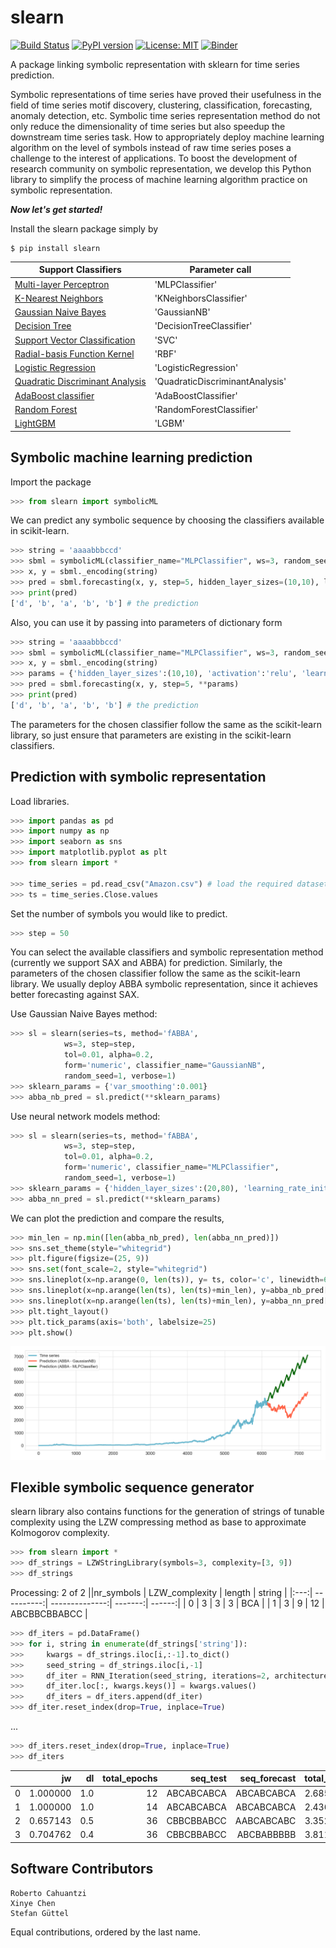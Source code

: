 # slearn


[![Build Status](https://app.travis-ci.com/nla-group/slearn.svg?token=SziD2n1qxpnRwysssUVq&branch=master)](https://app.travis-ci.com/github/nla-group/slearn)
[![PyPI version](https://badge.fury.io/py/slearn.svg)](https://badge.fury.io/py/slearn)
[![License: MIT](https://img.shields.io/badge/License-MIT-yellow.svg)](https://opensource.org/licenses/MIT)
[![Binder](https://mybinder.org/badge_logo.svg)](https://mybinder.org/v2/gh/nla-group/slearn.git/HEAD)

A package linking symbolic representation with sklearn for time series prediction.

Symbolic representations of time series have proved their usefulness in the field of time series motif discovery, clustering, classification, forecasting, anomaly detection, etc.  Symbolic time series representation method do not only reduce the dimensionality of time series but also speedup the downstream time series task. How to appropriately deploy machine learning algorithm on the level of symbols instead of raw time series poses a challenge to the interest of applications. To boost the development of research community on symbolic representation, we develop this Python library to simplify the process of machine learning algorithm practice on symbolic representation.

<strong><em> Now let's get started! </em></strong>

Install the slearn package simply by
```
$ pip install slearn
```
|  Support Classifiers | Parameter call |
|  ----  | ----  |
| [Multi-layer Perceptron](https://scikit-learn.org/stable/modules/neural_networks_supervised.html#multi-layer-perceptron)   |'MLPClassifier' |
| [K-Nearest Neighbors](https://scikit-learn.org/stable/modules/generated/sklearn.neighbors.KNeighborsClassifier.html#sklearn.neighbors.KNeighborsClassifier)  | 'KNeighborsClassifier' |
| [Gaussian Naive Bayes](https://scikit-learn.org/stable/modules/generated/sklearn.neighbors.KNeighborsClassifier.html#sklearn.neighbors.KNeighborsClassifier)   | 'GaussianNB'|
| [Decision Tree](https://scikit-learn.org/stable/modules/generated/sklearn.tree.DecisionTreeClassifier.html#sklearn.tree.DecisionTreeClassifier)  | 'DecisionTreeClassifier' |
| [Support Vector Classification](https://scikit-learn.org/stable/modules/generated/sklearn.svm.SVC.html) | 'SVC' |
| [Radial-basis Function Kernel](https://scikit-learn.org/stable/modules/generated/sklearn.gaussian_process.kernels.RBF.html) | 'RBF'|
| [Logistic Regression](https://scikit-learn.org/stable/modules/generated/sklearn.linear_model.LogisticRegression.html)  | 'LogisticRegression' |
| [Quadratic Discriminant Analysis](https://scikit-learn.org/stable/modules/generated/sklearn.discriminant_analysis.QuadraticDiscriminantAnalysis.html)  | 'QuadraticDiscriminantAnalysis' |
| [AdaBoost classifier](https://scikit-learn.org/stable/modules/generated/sklearn.ensemble.AdaBoostClassifier.html)  | 'AdaBoostClassifier' |
| [Random Forest](https://scikit-learn.org/stable/modules/generated/sklearn.ensemble.RandomForestClassifier.html#sklearn.ensemble.RandomForestClassifier)  | 'RandomForestClassifier' |
| [LightGBM](https://lightgbm.readthedocs.io/en/latest/) | 'LGBM' |

## Symbolic machine learning prediction
Import the package
```python
>>> from slearn import symbolicML
```

We can predict any symbolic sequence by choosing the classifiers available in scikit-learn.
```python
>>> string = 'aaaabbbccd'
>>> sbml = symbolicML(classifier_name="MLPClassifier", ws=3, random_seed=0, verbose=0)
>>> x, y = sbml._encoding(string)
>>> pred = sbml.forecasting(x, y, step=5, hidden_layer_sizes=(10,10), learning_rate_init=0.1)
>>> print(pred)
['d', 'b', 'a', 'b', 'b'] # the prediction
```

Also, you can use it by passing into parameters of dictionary form
```python
>>> string = 'aaaabbbccd'
>>> sbml = symbolicML(classifier_name="MLPClassifier", ws=3, random_seed=0, verbose=0)
>>> x, y = sbml._encoding(string)
>>> params = {'hidden_layer_sizes':(10,10), 'activation':'relu', 'learning_rate_init':0.1}
>>> pred = sbml.forecasting(x, y, step=5, **params)
>>> print(pred)
['d', 'b', 'a', 'b', 'b'] # the prediction
```
The parameters for the chosen classifier follow the same as the scikit-learn library, so just ensure that parameters are existing in the scikit-learn classifiers.

## Prediction with symbolic representation

Load libraries.
```python
>>> import pandas as pd
>>> import numpy as np
>>> import seaborn as sns
>>> import matplotlib.pyplot as plt
>>> from slearn import *

>>> time_series = pd.read_csv("Amazon.csv") # load the required dataset, here we use Amazon stock daily close price.
>>> ts = time_series.Close.values
```

Set the number of symbols you would like to predict.
```python
>>> step = 50
```

You can select the available classifiers and symbolic representation method (currently we support SAX and ABBA) for prediction. Similarly, the parameters of the chosen classifier follow the same as the scikit-learn library. We usually deploy ABBA symbolic representation, since it achieves better forecasting against SAX.

Use Gaussian Naive Bayes method: 
```python
>>> sl = slearn(series=ts, method='fABBA', 
            ws=3, step=step,
            tol=0.01, alpha=0.2, 
            form='numeric', classifier_name="GaussianNB",
            random_seed=1, verbose=1)
>>> sklearn_params = {'var_smoothing':0.001}
>>> abba_nb_pred = sl.predict(**sklearn_params)
```


Use neural network models method: 
```python
>>> sl = slearn(series=ts, method='fABBA',
            ws=3, step=step,
            tol=0.01, alpha=0.2, 
            form='numeric', classifier_name="MLPClassifier",
            random_seed=1, verbose=1)
>>> sklearn_params = {'hidden_layer_sizes':(20,80), 'learning_rate_init':0.1}
>>> abba_nn_pred = sl.predict(**sklearn_params)
```

We can plot the prediction and compare the results, 

```python
>>> min_len = np.min([len(abba_nb_pred), len(abba_nn_pred)])
>>> sns.set_theme(style="whitegrid")
>>> plt.figure(figsize=(25, 9))
>>> sns.set(font_scale=2, style="whitegrid")
>>> sns.lineplot(x=np.arange(0, len(ts)), y= ts, color='c', linewidth=6, label='Time series')
>>> sns.lineplot(x=np.arange(len(ts), len(ts)+min_len), y=abba_nb_pred[:min_len], color='tomato', linewidth=6, label='Prediction (ABBA - GaussianNB)')
>>> sns.lineplot(x=np.arange(len(ts), len(ts)+min_len), y=abba_nn_pred[:min_len], color='darkgreen', linewidth=6, label='Prediction (ABBA - MLPClassifier)')
>>> plt.tight_layout()
>>> plt.tick_params(axis='both', labelsize=25)
>>> plt.show()
```






![original image](https://raw.githubusercontent.com/nla-group/slearn/master/doc/demo.PNG)



## Flexible symbolic sequence generator
slearn library also contains functions for the generation of strings of tunable complexity using the LZW compressing method as base to approximate Kolmogorov complexity.


```python
>>> from slearn import *
>>> df_strings = LZWStringLibrary(symbols=3, complexity=[3, 9])
>>> df_strings
```
Processing: 2 of 2
 ||nr_symbols | LZW_complexity | length | string |
|:---:| ----------:| --------------:| -------:| ------:|
| 0 | 3 | 3 | 3 | BCA |
| 1 | 3 | 9 | 12 | ABCBBCBBABCC |
```python
>>> df_iters = pd.DataFrame()
>>> for i, string in enumerate(df_strings['string']):
>>>     kwargs = df_strings.iloc[i,:-1].to_dict()
>>>     seed_string = df_strings.iloc[i,-1]
>>>     df_iter = RNN_Iteration(seed_string, iterations=2, architecture='LSTM', **kwargs)
>>>     df_iter.loc[:, kwargs.keys()] = kwargs.values()
>>>     df_iters = df_iters.append(df_iter)
>>> df_iter.reset_index(drop=True, inplace=True)
```
...
```python
>>> df_iters.reset_index(drop=True, inplace=True)
>>> df_iters
```
 || jw | dl | total_epochs | seq_test | seq_forecast | total_time | nr_symbols | LZW_complexity | length |
|:---:| --------:| --------:| --------:| --------------:| --------------:| --------:| ---:| ---:| ---:|
|0 |1.000000	|1.0	|12	|ABCABCABCA	|ABCABCABCA	|2.685486	|3	|3	|3|
|1	|1.000000	|1.0	|14	|ABCABCABCA	|ABCABCABCA	|2.436733	|3	|3	|3|
|2	|0.657143	|0.5	|36	|CBBCBBABCC	|AABCABCABC	|3.352712	|3	|9	|12|
|3	|0.704762	|0.4	|36	|CBBCBBABCC	|ABCBABBBBB	|3.811584	|3	|9	|12|



## Software Contributors
```
Roberto Cahuantzi
Xinye Chen 
Stefan Güttel 
```
Equal contributions, ordered by the last name.
